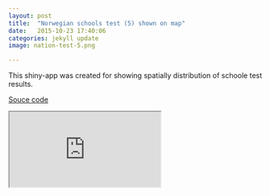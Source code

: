 ```yaml
---
layout: post
title:  "Norwegian schools test (5) shown on map"
date:   2015-10-23 17:40:06
categories: jekyll update
image: nation-test-5.png

---
```




This shiny-app was created for showing spatially distribution of schoole test results. 

[Souce code](https://github.com/shinysolutions/NationalTest5)

<iframe src="http://51.175.77.204/NationalTest5"></iframe><br>
